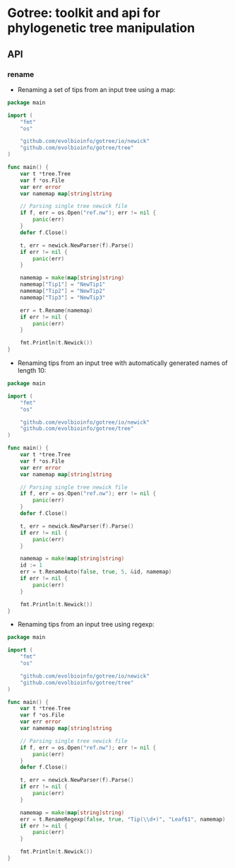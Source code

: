 # Gotree: toolkit and api for phylogenetic tree manipulation

## API

### rename

* Renaming a set of tips from an input tree using a map:

```go
package main

import (
	"fmt"
	"os"

	"github.com/evolbioinfo/gotree/io/newick"
	"github.com/evolbioinfo/gotree/tree"
)

func main() {
	var t *tree.Tree
	var f *os.File
	var err error
	var namemap map[string]string

	// Parsing single tree newick file
	if f, err = os.Open("ref.nw"); err != nil {
		panic(err)
	}
	defer f.Close()

	t, err = newick.NewParser(f).Parse()
	if err != nil {
		panic(err)
	}

	namemap = make(map[string]string)
	namemap["Tip1"] = "NewTip1"
	namemap["Tip2"] = "NewTip2"
	namemap["Tip3"] = "NewTip3"

	err = t.Rename(namemap)
	if err != nil {
		panic(err)
	}

	fmt.Println(t.Newick())
}
```

* Renaming tips from an input tree with automatically generated names of length 10:

```go
package main

import (
	"fmt"
	"os"

	"github.com/evolbioinfo/gotree/io/newick"
	"github.com/evolbioinfo/gotree/tree"
)

func main() {
	var t *tree.Tree
	var f *os.File
	var err error
	var namemap map[string]string

	// Parsing single tree newick file
	if f, err = os.Open("ref.nw"); err != nil {
		panic(err)
	}
	defer f.Close()

	t, err = newick.NewParser(f).Parse()
	if err != nil {
		panic(err)
	}

	namemap = make(map[string]string)
	id := 1
	err = t.RenameAuto(false, true, 5, &id, namemap)
	if err != nil {
		panic(err)
	}

	fmt.Println(t.Newick())
}
```

* Renaming tips from an input tree using regexp:

```go
package main

import (
	"fmt"
	"os"

	"github.com/evolbioinfo/gotree/io/newick"
	"github.com/evolbioinfo/gotree/tree"
)

func main() {
	var t *tree.Tree
	var f *os.File
	var err error
	var namemap map[string]string

	// Parsing single tree newick file
	if f, err = os.Open("ref.nw"); err != nil {
		panic(err)
	}
	defer f.Close()

	t, err = newick.NewParser(f).Parse()
	if err != nil {
		panic(err)
	}

	namemap = make(map[string]string)
	err = t.RenameRegexp(false, true, "Tip(\\d+)", "Leaf$1", namemap)
	if err != nil {
		panic(err)
	}

	fmt.Println(t.Newick())
}
```
